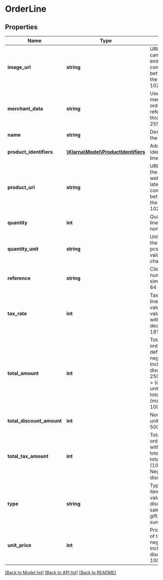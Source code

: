 # OrderLine

## Properties
Name | Type | Description | Notes
------------ | ------------- | ------------- | -------------
**image_url** | **string** | URL to an image that can be later embedded in communications between Klarna and the customer. (max 1024 characters) | [optional] 
**merchant_data** | **string** | Used for storing merchant&#39;s internal order number or other reference. Pass through field. (max 255 characters) | [optional] 
**name** | **string** | Descriptive name of the order line item. | 
**product_identifiers** | [**\Klarna\Model\ProductIdentifiers**](ProductIdentifiers.md) | Additional information identifying the order line item. | [optional] 
**product_url** | **string** | URL to the product in the merchant’s webshop that can be later used in communications between Klarna and the customer. (max 1024 characters) | [optional] 
**quantity** | **int** | Quantity of the order line item. Must be a non-negative number. | 
**quantity_unit** | **string** | Unit used to describe the quantity, e.g. kg, pcs, etc. If defined the value has to be 1-8 characters. | [optional] 
**reference** | **string** | Client facing article number, SKU or similar. Max length is 64 characters. | [optional] 
**tax_rate** | **int** | Tax rate of the order line. Non-negative value. The percentage value is represented with two implicit decimals. I.e 1900 &#x3D; 19%. | [optional] 
**total_amount** | **int** | Total amount of the order line. Must be defined as non-negative minor units. Includes tax and discount. Eg: 2500&#x3D;25 euros Value &#x3D; (quantity x unit_price) - total_discount_amount.  (max value: 100000000) | 
**total_discount_amount** | **int** | Non-negative minor units. Includes tax. Eg: 500&#x3D;5 euros | [optional] 
**total_tax_amount** | **int** | Total tax amount of the order line. Must be within ±1 of total_amount - total_amount 10000 / (10000 + tax_rate). Negative when type is discount. | [optional] 
**type** | **string** | Type of the order line item. The possible values are:  physical discount shipping_fee sales_tax digital gift_card store_credit surcharge | [optional] 
**unit_price** | **int** | Price for a single unit of the order line. Non-negative minor units. Includes tax, excludes discount. (max value: 100000000) | 

[[Back to Model list]](../README.md#documentation-for-models) [[Back to API list]](../README.md#documentation-for-api-endpoints) [[Back to README]](../README.md)



